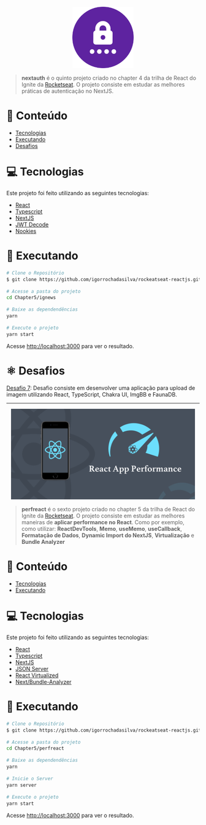 <p align="center">
   <img src="../@assets/img/nextauth.png" alt="NextAuth" width="160"/>
</p>

> **nextauth** é o quinto projeto criado no chapter 4 da trilha de React do Ignite da [Rocketseat](https://github.com/Rocketseat). O projeto consiste em estudar as melhores práticas de autenticação no NextJS.

# :pushpin: Conteúdo

- [Tecnologias](#computer-tecnologias)
- [Executando](#construction_worker-executando)
- [Desafios](#atom_symbol-desafios)

# :computer: Tecnologias

Este projeto foi feito utilizando as seguintes tecnologias:

- [React](https://reactjs.org/)
- [Typescript](https://www.typescriptlang.org/)
- [NextJS](https://nextjs.org/)
- [JWT Decode](https://github.com/auth0/jwt-decode#readme)
- [Nookies](https://github.com/maticzav/nookies)

# :construction_worker: Executando

```bash
# Clone o Repositório
$ git clone https://github.com/igorrochadasilva/rockeatseat-reactjs.git
```

```bash
# Acesse a pasta do projeto
cd Chapter5/ignews
```

```bash
# Baixe as dependendências
yarn
```

```bash
# Execute o projeto
yarn start
```

Acesse <http://localhost:3000> para ver o resultado.

# :atom_symbol: Desafios

[Desafio 7](https://github.com/igorrochadasilva/rocketseat-desafio-7): Desafio consiste em desenvolver uma aplicação para upload de imagem utilizando React, TypeScript, Chakra UI, ImgBB e FaunaDB.

<hr>

<p align="center">
   <img src="../@assets/img/react-app-performance.png" alt="NextAuth" width="480"/>
</p>

> **perfreact** é o sexto projeto criado no chapter 5 da trilha de React do Ignite da [Rocketseat](https://github.com/Rocketseat). O projeto consiste em estudar as melhores maneiras de **aplicar performance no React**. Como por exemplo, como utilizar: **ReactDevTools**, **Memo**, **useMemo**, **useCallback**, **Formatação de Dados**, **Dynamic Import do NextJS**, **Virtualização** e **Bundle Analyzer**

# :pushpin: Conteúdo

- [Tecnologias](#computer-tecnologias)
- [Executando](#construction_worker-executando)

# :computer: Tecnologias

Este projeto foi feito utilizando as seguintes tecnologias:

- [React](https://reactjs.org/)
- [Typescript](https://www.typescriptlang.org/)
- [NextJS](https://nextjs.org/)
- [JSON Server](https://github.com/typicode/json-server)
- [React Virtualized](https://github.com/bvaughn/react-virtualized)
- [Next/Bundle-Analyzer](https://www.npmjs.com/package/@next/bundle-analyzer)

# :construction_worker: Executando

```bash
# Clone o Repositório
$ git clone https://github.com/igorrochadasilva/rockeatseat-reactjs.git
```

```bash
# Acesse a pasta do projeto
cd Chapter5/perfreact
```

```bash
# Baixe as dependendências
yarn
```

```bash
# Inicie o Server
yarn server
```

```bash
# Execute o projeto
yarn start
```

Acesse <http://localhost:3000> para ver o resultado.
